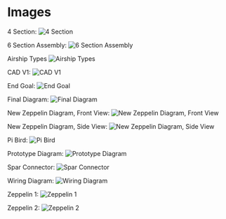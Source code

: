 # Images

4 Section:
![4 Section](4-Section.png)

6 Section Assembly:
![6 Section Assembly](6-Section-Assembly.png)

Airship Types
![Airship Types](Airship-Types.jpg)

CAD V1:
![CAD V1](CAD-V1.png)

End Goal:
![End Goal](End-Goal.jpg)

Final Diagram:
![Final Diagram](Final-Diagram.png)

New Zeppelin Diagram, Front View:
![New Zeppelin Diagram, Front View](NewZeppelinDiagramFront.png)

New Zeppelin Diagram, Side View:
![New Zeppelin Diagram, Side View](NewZeppelinDiagramSide.png)

Pi Bird:
![Pi Bird](Pi-Bird.png)

Prototype Diagram:
![Prototype Diagram](Protoype-Diagram.png)

Spar Connector:
![Spar Connector](Spar-Connector.png)

Wiring Diagram:
![Wiring Diagram](WiringDiagram.png)

Zeppelin 1:
![Zeppelin 1](Zeppelin-1.png)

Zeppelin 2:
![Zeppelin 2](Zeppelin-2.png)
